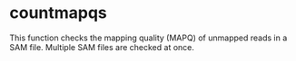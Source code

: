 # countmapqs
This function checks the mapping quality (MAPQ) of unmapped reads in a SAM file. Multiple SAM files are checked at once.

